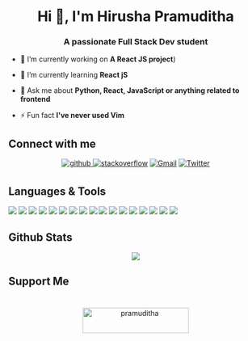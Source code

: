 <h1 align="center">Hi 👋, I'm Hirusha Pramuditha</h1>
<h3 align="center">A passionate Full Stack Dev student</h3>

- 🔭 I’m currently working on **A React JS project**)

- 🌱 I’m currently learning **React jS**

- 💬 Ask me about **Python, React, JavaScript or anything related to frontend**

- ⚡ Fun fact **I've never used Vim**

## Connect with me  

<div align="center">
<a href="https://github.com/HirushaPramuditha">
<img src="https://img.shields.io/badge/github-%2324292e.svg?&style=for-the-badge&logo=github&logoColor=white" alt=github style="margin-bottom: 5px;" />
</a>
<a href="https://stackoverflow.com/users/14728797">
<img src="https://img.shields.io/badge/stackoverflow-%23F28032.svg?&style=for-the-badge&logo=stackoverflow&logoColor=white" alt=stackoverflow style="margin-bottom: 5px;"></a>
<a href = "mailto: hirushapramuditha26@gmail.com"><img alt="Gmail" src="https://img.shields.io/badge/Gmail-D14836?style=for-the-badge&logo=gmail&logoColor=white"  style="margin-bottom: 5px;" /></a>
<a href="https://twitter.com/Hiru_Pramuditha"><img alt="Twitter" src="https://img.shields.io/badge/Twitter%20-%231DA1F2.svg?&style=for-the-badge&logo=Twitter&logoColor=white"  style="margin-bottom: 5px;"/></a>  
</div> 

## Languages & Tools

![](https://img.shields.io/badge/IDE-VScode-informational?style=flat-square&logo=visual-studio-code&logoColor=white&color=2bbc8a)
![](https://img.shields.io/badge/Code-Python-informational?style=flat-square&logo=python&logoColor=white&color=2bbc8a)
![](https://img.shields.io/badge/Editor-Sublime-informational?style=flat-square&logo=sublime-text&logoColor=white&color=2bbc8a)
![](https://img.shields.io/badge/Code-Java-informational?style=flat-square&logo=java&logoColor=white&color=2bbc8a)
![](https://img.shields.io/badge/IDE-IntelliJ_IDEA-informational?style=flat-square&logo=intellij-idea&logoColor=white&color=2bbc8a)
![](https://img.shields.io/badge/OS-Linux-informational?style=flat-square&logo=linux&logoColor=white&color=2bbc8a)
![](https://img.shields.io/badge/OS-Windows-informational?style=flat-square&logo=windows&logoColor=white&color=2bbc8a)
![](https://img.shields.io/badge/Frontend-HTML5-informational?style=flat-square&logo=html5&logoColor=white&color=2bbc8a)
![](https://img.shields.io/badge/Frontend-CSS-informational?style=flat-square&logo=css3&logoColor=white&color=2bbc8a)
![](https://img.shields.io/badge/Frontend-Bootstrap-informational?style=flat-square&logo=bootstrap&logoColor=white&color=2bbc8a)
![](https://img.shields.io/badge/Code-JavaScript-informational?style=flat-square&logo=javascript&logoColor=white&color=2bbc8a)
![](https://img.shields.io/badge/Database-SQLite-informational?style=flat-square&logo=sqlite&logoColor=white&color=2bbc8a)
![](https://img.shields.io/badge/Framework-Flask-informational?style=flat-square&logo=flask&logoColor=white&color=2bbc8a)
![](https://img.shields.io/badge/Version_control-Git-informational?style=flat-square&logo=git&logoColor=white&color=2bbc8a)
![](https://img.shields.io/badge/Creative-Adobe_Illustrator-informational?style=flat-square&logo=adobe-illustrator&logoColor=white&color=2bbc8a)
![](https://img.shields.io/badge/Creative-Adobe_Photoshop-informational?style=flat-square&logo=adobe-photoshop&logoColor=white&color=2bbc8a)
![](https://img.shields.io/badge/Creative-Blender-informational?style=flat-square&logo=blender&logoColor=white&color=2bbc8a)

## Github Stats  
<div align="center"><img src="https://github-readme-stats.vercel.app/api?username=HirushaPramuditha&show_icons=true&count_private=true&hide_border=true" align="center" /></div>  
<h2>Support Me</h2>
<div align="center" style="margin-top: 40px;">
<p><a href="https://www.buymeacoffee.com/pramuditha"> <img align="center" src="https://cdn.buymeacoffee.com/buttons/v2/default-yellow.png" height="50" width="210" alt="pramuditha" /></a></p><br><br>
</div>
